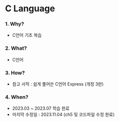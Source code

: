 # C Language

### 1. Why? 
  - C언어 기초 복습        

### 2. What? 
  - C언어

### 3. How?
  - 참고 서적 : 쉽게 풀어쓴 C언어 Express (개정 3판)

### 4. When?
  - 2023.03 ~ 2023.07 학습 완료
  - 마지막 수정일 : 2023.11.04 (ch5 및 코드파일 수정 완료)
